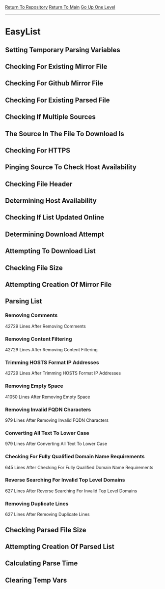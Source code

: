 [Return To Repository](https://github.com/deathbybandaid/piholeparser/)
[Return To Main](https://github.com/deathbybandaid/piholeparser/blob/master/RecentRunLogs/Mainlog.md)
[Go Up One Level](https://github.com/deathbybandaid/piholeparser/blob/master/RecentRunLogs/TopLevelScripts/30-Processing-Blacklists.md)
____________________________________
# EasyList
## Setting Temporary Parsing Variables
## Checking For Existing Mirror File
## Checking For Github Mirror File
## Checking For Existing Parsed File
## Checking If Multiple Sources
## The Source In The File To Download Is
## Checking For HTTPS
## Pinging Source To Check Host Availability
## Checking File Header
## Determining Host Availability
## Checking If List Updated Online
## Determining Download Attempt
## Attempting To Download List
## Checking File Size
## Attempting Creation Of Mirror File
## Parsing List
### Removing Comments
42729 Lines After Removing Comments
### Removing Content Filtering
42729 Lines After Removing Content Filtering
### Trimming HOSTS Format IP Addresses
42729 Lines After Trimming HOSTS Format IP Addresses
### Removing Empty Space
41050 Lines After Removing Empty Space
### Removing Invalid FQDN Characters
979 Lines After Removing Invalid FQDN Characters
### Converting All Text To Lower Case
979 Lines After Converting All Text To Lower Case
### Checking For Fully Qualified Domain Name Requirements
645 Lines After Checking For Fully Qualified Domain Name Requirements
### Reverse Searching For Invalid Top Level Domains
627 Lines After Reverse Searching For Invalid Top Level Domains
### Removing Duplicate Lines
627 Lines After Removing Duplicate Lines
## Checking Parsed File Size
## Attempting Creation Of Parsed List
## Calculating Parse Time
## Clearing Temp Vars
